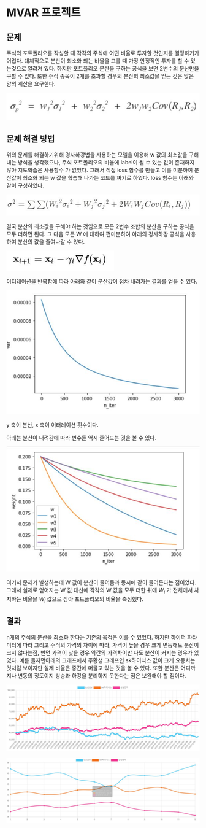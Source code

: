 # MVAR 프로젝트

## 문제

주식의 포트폴리오를 작성할 때 각각의 주식에 어떤 비율로 투자할 것인지를 결정하기가 어렵다. 대체적으로 분산이 최소화 되는 비율을 고를 때 가장 안정적인 투자를 할 수 있는것으로 알려져 있다. 하지만 포트폴리오 분산을 구하는 공식을 보면 2변수의 분산만을 구할 수 있다. 또한 주식 종목이 2개를 초과할 경우의 분산의 최소값을 얻는 것은 많은 양의 계산을 요구한다. 

![MVAR%20%E1%84%91%E1%85%B3%E1%84%85%E1%85%A9%E1%84%8C%E1%85%A6%E1%86%A8%E1%84%90%E1%85%B3%200f9669efec354a52a00a7a42009ec963.jpg](0.jpg)

## 문제 해결 방법

위의 문제를 해결하기위해 경사하강법을 사용하는 모델을 이용해 w 값의 최소값을 구해내는 방식을 생각했으나, 주식 포트폴리오의 비율에 label이 될 수 있는 값이 존재하지 않아 지도학습은 사용할수 가 없었다. 그래서 직접 loss 함수를 만들고 이를 미분하여 분산값이 최소화 되는 w 값을 학습해 나가는 코드를 짜기로 하였다. loss 함수는 아래와 같이 구성하였다.

![MVAR%20%E1%84%91%E1%85%B3%E1%84%85%E1%85%A9%E1%84%8C%E1%85%A6%E1%86%A8%E1%84%90%E1%85%B3%200f9669efec354a52a00a7a42009ec963%201.jpg](0_5.JPG)

결국 분산의 최소값을 구해야 하는 것임으로 모든 2변수 조합의 분산을 구하는 공식을 모두 더하면 된다. 그 다음 모든 W 에 대하여  편미분하여 아래의 경사하강 공식을 사용하여 분산의 값을 줄여나갈 수 있다.

![MVAR%20%E1%84%91%E1%85%B3%E1%84%85%E1%85%A9%E1%84%8C%E1%85%A6%E1%86%A8%E1%84%90%E1%85%B3%200f9669efec354a52a00a7a42009ec963%201.jpg](1.jpg)

이터레이션을 반복함에 따라 아래와 같이 분산값이 점차 내려가는 결과를 얻을 수 있다.

![MVAR%20%E1%84%91%E1%85%B3%E1%84%85%E1%85%A9%E1%84%8C%E1%85%A6%E1%86%A8%E1%84%90%E1%85%B3%200f9669efec354a52a00a7a42009ec963%202.jpg](2.jpg)

y 축이 분산, x 축이 이터레이션 횟수이다.

아래는 분산이 내려감에 따라 변수들 역시 줄어드는 것을 볼 수 있다.

![MVAR%20%E1%84%91%E1%85%B3%E1%84%85%E1%85%A9%E1%84%8C%E1%85%A6%E1%86%A8%E1%84%90%E1%85%B3%200f9669efec354a52a00a7a42009ec963/w.jpg](3.jpg)

여기서 문제가 발생하는데 W 값이 분산이 줄어듬과 동시에 같이 줄어든다는 점이었다. 그래서 실제로 얻어지는 W 값 대신에 각각의 W 값을 모두 더한 뒤에 ${W_i}$ 가 전체에서 차지하는 비율을 ${W_i}$ 값으로 삼아 포트폴리오의 비율을 측정했다. 

## 결과

n개의 주식의 분산을 최소화 한다는 기존의 목적은 이룰 수 있었다. 하지만 하이퍼 파라미터에 따라 그리고 주식의 가격의 차이에 따라, 가격이 높을 경우 크게 변동해도 분산이 크지 않다는점, 반면 가격이 낮을 경우 약간의 가격차이만 나도 분산이 커지는 경우가 있었다.  예를 들자면아래의 그래프에서 주황생 그래프인 sk하이닉스 값이 크게 요동치는것처럼 보이지만 실제 비율은 중간에 머물고 있는 것을 볼 수 있다.  또한 분산은 어디까지나 변동의 정도이지 상승과 하강을 분리하지 못한다는 점은 보완해야 할 점이다.

![MVAR%20%E1%84%91%E1%85%B3%E1%84%85%E1%85%A9%E1%84%8C%E1%85%A6%E1%86%A8%E1%84%90%E1%85%B3%200f9669efec354a52a00a7a42009ec963%203.jpg](4.jpg)

![MVAR%20%E1%84%91%E1%85%B3%E1%84%85%E1%85%A9%E1%84%8C%E1%85%A6%E1%86%A8%E1%84%90%E1%85%B3%200f9669efec354a52a00a7a42009ec963%204.jpg](5.jpg)
